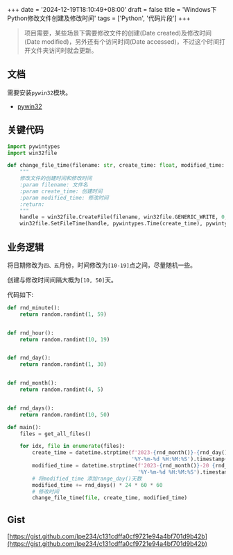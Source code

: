 +++
date = '2024-12-19T18:10:49+08:00'
draft = false
title = 'Windows下Python修改文件创建及修改时间'
tags = ['Python', '代码片段']
+++

> 项目需要，某些场景下需要修改文件的创建(Date created)及修改时间(Date modified)，另外还有个访问时间(Date accessed)，不过这个时间打开文件夹访问时就会更新。

## 文档

需要安装`pywin32`模块。

- [pywin32](https://mhammond.github.io/pywin32/)

## 关键代码

```python
import pywintypes
import win32file

def change_file_time(filename: str, create_time: float, modified_time: float):
    """
    修改文件的创建时间和修改时间
    :param filename: 文件名
    :param create_time: 创建时间
    :param modified_time: 修改时间
    :return:
    """
    handle = win32file.CreateFile(filename, win32file.GENERIC_WRITE, 0, None, win32file.OPEN_EXISTING,win32file.FILE_ATTRIBUTE_NORMAL, None)
    win32file.SetFileTime(handle, pywintypes.Time(create_time), pywintypes.Time(modified_time), pywintypes.Time(modified_time))
```

## 业务逻辑 

将日期修改为`四、五`月份，时间修改为`[10-19]`点之间，尽量随机一些。

创建与修改时间间隔大概为`[10, 50]`天。

代码如下:

```python
def rnd_minute():
    return random.randint(1, 59)


def rnd_hour():
    return random.randint(10, 19)


def rnd_day():
    return random.randint(1, 30)


def rnd_month():
    return random.randint(4, 5)


def rnd_days():
    return random.randint(10, 50)

def main():
    files = get_all_files()

    for idx, file in enumerate(files):
        create_time = datetime.strptime(f'2023-{rnd_month()}-{rnd_day()} {rnd_hour()}:{rnd_minute()}:{rnd_minute()}',
                                        '%Y-%m-%d %H:%M:%S').timestamp()
        modified_time = datetime.strptime(f'2023-{rnd_month()}-20 {rnd_hour()}:{rnd_minute()}:{rnd_minute()}',
                                          '%Y-%m-%d %H:%M:%S').timestamp()
        # 将modified_time 添加range_day()天数
        modified_time += rnd_days() * 24 * 60 * 60
        # 修改时间
        change_file_time(file, create_time, modified_time)
```

## Gist

[https://gist.github.com/lpe234/c131cdffa0cf9721e94a4bf701d9b42b](https://gist.github.com/lpe234/c131cdffa0cf9721e94a4bf701d9b42b)
